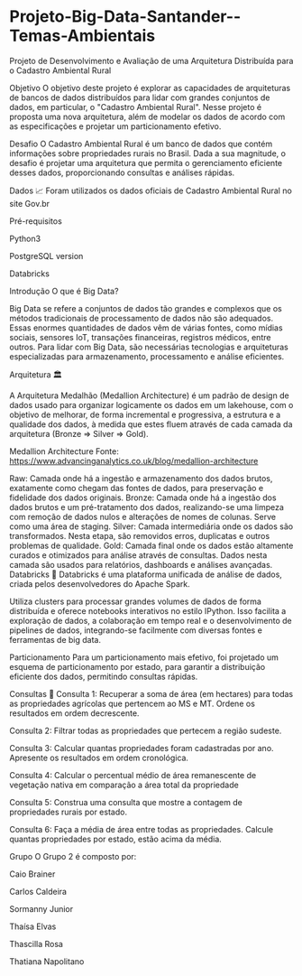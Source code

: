 # Projeto-Big-Data-Santander--Temas-Ambientais

Projeto de Desenvolvimento e Avaliação de uma Arquitetura Distribuída para o Cadastro Ambiental Rural

Objetivo
O objetivo deste projeto é explorar as capacidades de arquiteturas de bancos de dados distribuídos para lidar com grandes conjuntos de dados, em particular, o "Cadastro Ambiental Rural". Nesse projeto é proposta uma nova arquitetura, além de modelar os dados de acordo com as especificações e projetar um particionamento efetivo.

Desafio
O Cadastro Ambiental Rural é um banco de dados que contém informações sobre propriedades rurais no Brasil. Dada a sua magnitude, o desafio é projetar uma arquitetura que permita o gerenciamento eficiente desses dados, proporcionando consultas e análises rápidas.

Dados 📈
Foram utilizados os dados oficiais de Cadastro Ambiental Rural no site Gov.br

Pré-requisitos

Python3

PostgreSQL version

Databricks

Introdução
O que é Big Data?

Big Data se refere a conjuntos de dados tão grandes e complexos que os métodos tradicionais de processamento de dados não são adequados. Essas enormes quantidades de dados vêm de várias fontes, como mídias sociais, sensores IoT, transações financeiras, registros médicos, entre outros. Para lidar com Big Data, são necessárias tecnologias e arquiteturas especializadas para armazenamento, processamento e análise eficientes.

Arquitetura 🏛️

A Arquitetura Medalhão (Medallion Architecture) é um padrão de design de dados usado para organizar logicamente os dados em um lakehouse, com o objetivo de melhorar, de forma incremental e progressiva, a estrutura e a qualidade dos dados, à medida que estes fluem através de cada camada da arquitetura (Bronze ⇒ Silver ⇒ Gold).

Medallion Architecture Fonte: https://www.advancinganalytics.co.uk/blog/medallion-architecture

Raw: Camada onde há a ingestão e armazenamento dos dados brutos, exatamente como chegam das fontes de dados, para preservação e fidelidade dos dados originais.
Bronze: Camada onde há a ingestão dos dados brutos e um pré-tratamento dos dados, realizando-se uma limpeza com remoção de dados nulos e alterações de nomes de colunas. Serve como uma área de staging.
Silver: Camada intermediária onde os dados são transformados. Nesta etapa, são removidos erros, duplicatas e outros problemas de qualidade.
Gold: Camada final onde os dados estão altamente curados e otimizados para análise através de consultas. Dados nesta camada são usados para relatórios, dashboards e análises avançadas.
Databricks 🎲
Databricks é uma plataforma unificada de análise de dados, criada pelos desenvolvedores do Apache Spark.

Utiliza clusters para processar grandes volumes de dados de forma distribuída e oferece notebooks interativos no estilo IPython. Isso facilita a exploração de dados, a colaboração em tempo real e o desenvolvimento de pipelines de dados, integrando-se facilmente com diversas fontes e ferramentas de big data.

Particionamento
Para um particionamento mais efetivo, foi projetado um esquema de particionamento por estado, para garantir a distribuição eficiente dos dados, permitindo consultas rápidas.

Consultas 🔎
Consulta 1:
Recuperar a soma de área (em hectares) para todas as propriedades agrícolas que pertencem ao MS e MT. Ordene os resultados em ordem decrescente.

Consulta 2:
Filtrar todas as propriedades que pertecem a região sudeste.

Consulta 3:
Calcular quantas propriedades foram cadastradas por ano. Apresente os resultados em ordem cronológica.

Consulta 4:
Calcular o percentual médio de área remanescente de vegetação nativa em comparação a área total da propriedade

Consulta 5:
Construa uma consulta que mostre a contagem de propriedades rurais por estado.

Consulta 6:
Faça a média de área entre todas as propriedades. Calcule quantas propriedades por estado, estão acima da média.

Grupo
O Grupo 2 é composto por:

Caio Brainer

Carlos Caldeira

Sormanny Junior

Thaísa Elvas

Thascilla Rosa

Thatiana Napolitano
